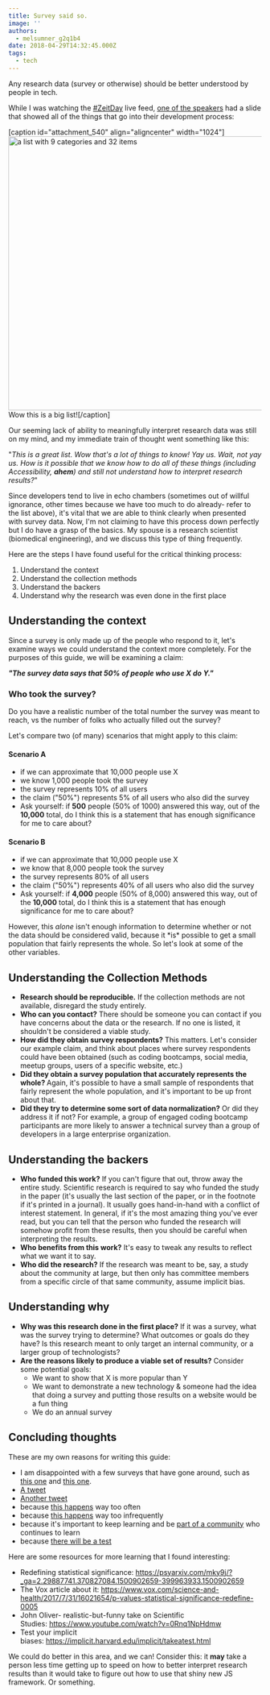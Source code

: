 ```yaml
---
title: Survey said so.
image: ''
authors:
  - melsumner_g2q1b4
date: 2018-04-29T14:32:45.000Z
tags:
  - tech
---
```

Any research data (survey or otherwise) should be better understood by people in tech.

While I was watching the <a href="https://twitter.com/hashtag/zeitday?src=hash">#ZeitDay</a> live feed, <a href="https://twitter.com/jamiebuilds">one of the speakers</a> had a slide that showed all of the things that go into their development process:

[caption id="attachment_540" align="aligncenter" width="1024"]<a href="http://www.melsumner.com/blog/wp-content/uploads/2018/04/dev-process.jpg"><img class="wp-image-540 size-large" src="http://www.melsumner.com/blog/wp-content/uploads/2018/04/dev-process-1024x544.jpg" alt="a list with 9 categories and 32 items" width="1024" height="544" /></a> Wow this is a big list![/caption]

Our seeming lack of ability to meaningfully interpret research data was still on my mind, and my immediate train of thought went something like this:

"<em>This is a great list. Wow that's a lot of things to know! Yay us. Wait, not yay us. How is it possible that we know how to do all of these things (including Accessibility, <strong>ahem</strong>) and still not understand how to interpret research results?</em>"

Since developers tend to live in echo chambers (sometimes out of willful ignorance, other times because we have too much to do already- refer to the list above), it's vital that we are able to think clearly when presented with survey data. Now, I'm not claiming to have this process down perfectly but I do have a grasp of the basics. My spouse is a research scientist (biomedical engineering), and we discuss this type of thing frequently.

Here are the steps I have found useful for the critical thinking process:
<ol>
 	<li>Understand the context</li>
 	<li>Understand the collection methods</li>
 	<li>Understand the backers</li>
 	<li>Understand why the research was even done in the first place</li>
</ol>
<h2>Understanding the context</h2>
Since a survey is only made up of the people who respond to it, let's examine ways we could understand the context more completely. For the purposes of this guide, we will be examining a claim:

<em><strong> "The survey data says that 50% of people who use X do Y."</strong></em>
<h3>Who took the survey?</h3>
Do you have a realistic number of the total number the survey was meant to reach, vs the number of folks who actually filled out the survey?

Let's compare two (of many) scenarios that might apply to this claim:
<h4><strong>Scenario A</strong></h4>
<ul>
 	<li>if we can approximate that 10,000 people use X</li>
 	<li>we know 1,000 people took the survey</li>
 	<li>the survey represents 10% of all users</li>
 	<li>the claim ("50%") represents 5% of all users who also did the survey</li>
 	<li>Ask yourself: if <strong>500</strong> people (50% of 1000) answered this way, out of the <strong>10,000</strong> total, do I think this is a statement that has enough significance for me to care about?</li>
</ul>
<h4><strong>Scenario B</strong></h4>
<ul>
 	<li>if we can approximate that 10,000 people use X</li>
 	<li>we know that 8,000 people took the survey</li>
 	<li>the survey represents 80% of all users</li>
 	<li>the claim ("50%") represents 40% of all users who also did the survey</li>
 	<li>Ask yourself: if <strong>4,000</strong> people (50% of 8,000) answered this way, out of the <strong>10,000</strong> total, do I think this is a statement that has enough significance for me to care about?</li>
</ul>
However, this <em>alone </em>isn't enough information to determine whether or not the data should be considered valid, because it *is* possible to get a small population that fairly represents the whole. So let's look at some of the other variables.
<h2>Understanding the Collection Methods</h2>
<ul>
 	<li><strong>Research should be reproducible.</strong> If the collection methods are not available, disregard the study entirely.</li>
 	<li><strong>Who can you contact?</strong> There should be someone you can contact if you have concerns about the data or the research. If no one is listed, it shouldn't be considered a viable study.</li>
 	<li><strong>How did they obtain survey respondents?</strong> This matters. Let's consider our example claim, and think about places where survey respondents could have been obtained (such as coding bootcamps, social media, meetup groups, users of a specific website, etc.)</li>
 	<li><strong>Did they obtain a survey population that accurately represents the whole? </strong>Again, it's possible to have a small sample of respondents that fairly represent the whole population, and it's important to be up front about that.</li>
 	<li><strong>Did they try to determine some sort of data normalization?</strong> Or did they address it if not? For example, a group of engaged coding bootcamp participants are more likely to answer a technical survey than a group of developers in a large enterprise organization.</li>
</ul>
<h2>Understanding the backers</h2>
<ul>
 	<li><strong>Who funded this work?</strong> If you can't figure that out, throw away the entire study. Scientific research is required to say who funded the study in the paper (it's usually the last section of the paper, or in the footnote if it's printed in a journal). It usually goes hand-in-hand with a conflict of interest statement. In general, if it's the most amazing thing you've ever read, but you can tell that the person who funded the research will somehow profit from these results, then you should be careful when interpreting the results.</li>
 	<li><strong>Who benefits from this work?</strong> It's easy to tweak any results to reflect what we want it to say.</li>
 	<li><strong>Who did the research?</strong> If the research was meant to be, say, a study about the community at large, but then only has committee members from a specific circle of that same community, assume implicit bias.</li>
</ul>
<h2>Understanding why</h2>
<ul>
 	<li><strong>Why was this research done in the first place?</strong> If it was a survey, what was the survey trying to determine? What outcomes or goals do they have? Is this research meant to only target an internal community, or a larger group of technologists?</li>
 	<li><strong>Are the reasons likely to produce a viable set of results?</strong> Consider some potential goals:
<ul>
 	<li>We want to show that X is more popular than Y</li>
 	<li>We want to demonstrate a new technology &amp; someone had the idea that doing a survey and putting those results on a website would be a fun thing</li>
 	<li>We do an annual survey</li>
</ul>
</li>
</ul>
<h2>Concluding thoughts</h2>
These are my own reasons for writing this guide:
<ul>
 	<li>I am disappointed with a few surveys that have gone around, such as <a href="https://insights.stackoverflow.com/survey/2018/">this one</a> and <a href="https://stateofjs.com/">this one</a>.</li>
 	<li><a href="https://twitter.com/sarahmei/status/988530872088387584">A tweet</a></li>
 	<li><a href="https://twitter.com/seldo/status/990006705080619009">Another tweet</a></li>
 	<li>because <a href="https://www.reddit.com/r/emberjs/comments/73v17i/is_ember_dying/">this happens</a> way too often</li>
 	<li>because <a href="https://twitter.com/jackiehluo/status/990285243776053249">this happens</a> way too infrequently</li>
 	<li>because it's important to keep learning and be <a href="https://www.ted.com/talks/john_green_the_nerd_s_guide_to_learning_everything_online">part of a community</a> who continues to learn</li>
 	<li>because <a href="https://store.dftba.com/products/about-the-test-poster">there will be a test</a></li>
</ul>
Here are some resources for more learning that I found interesting:
<ul>
 	<li>Redefining statistical significance: <a href="https://psyarxiv.com/mky9j/?_ga=2.29887741.370827084.1500902659-399963933.1500902659">https://psyarxiv.com/mky9j/?_ga=2.29887741.370827084.1500902659-399963933.1500902659</a></li>
 	<li>The Vox article about it: <a href="https://www.vox.com/science-and-health/2017/7/31/16021654/p-values-statistical-significance-redefine-0005">https://www.vox.com/science-and-health/2017/7/31/16021654/p-values-statistical-significance-redefine-0005</a></li>
 	<li>John Oliver- realistic-but-funny take on Scientific Studies: <a href="https://www.youtube.com/watch?v=0Rnq1NpHdmw">https://www.youtube.com/watch?v=0Rnq1NpHdmw</a></li>
 	<li>Test your implicit biases: <a href="https://implicit.harvard.edu/implicit/takeatest.html">https://implicit.harvard.edu/implicit/takeatest.html</a></li>
</ul>
We could do better in this area, and we can! Consider this: it <strong>may</strong> take a person less time getting up to speed on how to better interpret research results than it would take to figure out how to use that shiny new JS framework. Or something.
